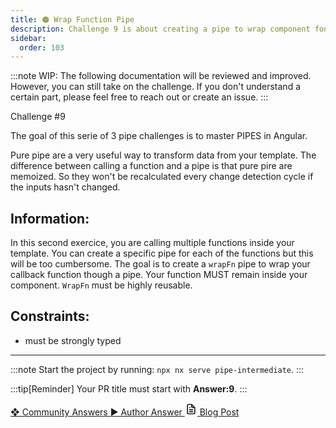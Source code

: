 ```yaml
---
title: 🟠 Wrap Function Pipe
description: Challenge 9 is about creating a pipe to wrap component fonctions
sidebar:
  order: 103
---
```


:::note
WIP: The following documentation will be reviewed and improved. However, you can still take on the challenge. If you don't understand a certain part, please feel free to reach out or create an issue.
:::

<div class="chip">Challenge #9</div>

The goal of this serie of 3 pipe challenges is to master PIPES in Angular.

Pure pipe are a very useful way to transform data from your template. The difference between calling a function and a pipe is that pure pire are memoized. So they won't be recalculated every change detection cycle if the inputs hasn't changed.

## Information:

In this second exercice, you are calling multiple functions inside your template. You can create a specific pipe for each of the functions but this will be too cumbersome.
The goal is to create a `wrapFn` pipe to wrap your callback function though a pipe. Your function MUST remain inside your component. `WrapFn` must be highly reusable.

## Constraints:

- must be strongly typed

---

:::note
Start the project by running: `npx nx serve pipe-intermediate`.
:::

:::tip[Reminder]
Your PR title must start with <b>Answer:9</b>.
:::

<div class="article-footer">
  <a
    href="https://github.com/tomalaforge/angular-challenges/pulls?q=label%3A9+label%3Aanswer"
    alt="Wrap Function Pipe community solutions">
    ❖ Community Answers
  </a>
  <a
    href='https://github.com/tomalaforge/angular-challenges/pulls?q=label%3A9+label%3A"answer+author"'
    alt="Wrap Function Pipe solution author">
    ▶︎ Author Answer
  </a>
  <a
    href='https://medium.com/ngconf/boost-your-apps-performance-by-wrapping-your-functions-inside-a-pipe-7e889a901d1d'
    target="_blank"
    rel="noopener noreferrer"
    alt="Wrap Function Pipe blog article">
    <svg aria-hidden="true" class="astro-yzt5nm4y astro-lq7oo3uf" width="20" height="20" viewBox="0 0 24 24" fill="currentColor" style="--sl-icon-size: 1.5rem;"><path d="M9 10h1a1 1 0 1 0 0-2H9a1 1 0 0 0 0 2Zm0 2a1 1 0 0 0 0 2h6a1 1 0 0 0 0-2H9Zm11-3.06a1.3 1.3 0 0 0-.06-.27v-.09c-.05-.1-.11-.2-.19-.28l-6-6a1.07 1.07 0 0 0-.28-.19h-.09a.88.88 0 0 0-.33-.11H7a3 3 0 0 0-3 3v14a3 3 0 0 0 3 3h10a3 3 0 0 0 3-3V8.94Zm-6-3.53L16.59 8H15a1 1 0 0 1-1-1V5.41ZM18 19a1 1 0 0 1-1 1H7a1 1 0 0 1-1-1V5a1 1 0 0 1 1-1h5v3a3 3 0 0 0 3 3h3v9Zm-3-3H9a1 1 0 0 0 0 2h6a1 1 0 0 0 0-2Z"></path></svg>
     Blog Post
  </a>
</div>
